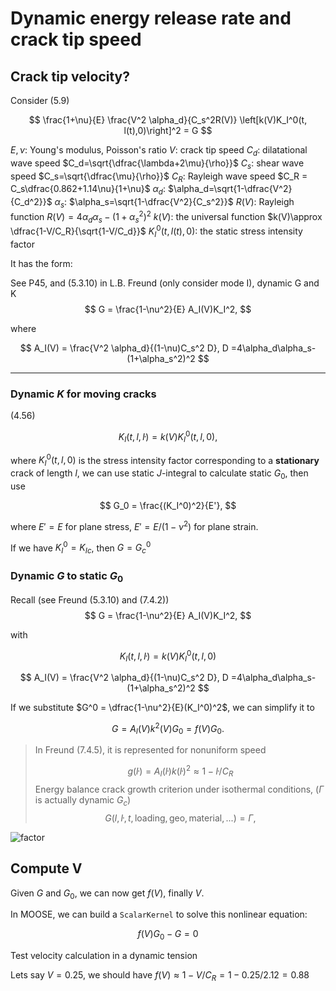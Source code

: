 # Dynamic energy release rate and crack tip speed

## Crack tip velocity?

Consider (5.9)

$$
\frac{1+\nu}{E} \frac{V^2 \alpha_d}{C_s^2R(V)} \left[k(V)K_I^0(t, l(t),0)\right]^2 = G
$$

$E, \nu$: Young's modulus, Poisson's ratio
$V$: crack tip speed
$C_d$: dilatational wave speed $C_d=\sqrt{\dfrac{\lambda+2\mu}{\rho}}$
$C_s$: shear wave speed $C_s=\sqrt{\dfrac{\mu}{\rho}}$
$C_R$: Rayleigh wave speed $C_R = C_s\dfrac{0.862+1.14\nu}{1+\nu}$
$\alpha_d$: $\alpha_d=\sqrt{1-\dfrac{V^2}{C_d^2}}$ 
$\alpha_s$: $\alpha_s=\sqrt{1-\dfrac{V^2}{C_s^2}}$ 
$R(V)$: Rayleigh function $R(V)=4\alpha_d\alpha_s-(1+\alpha_s^2)^2$
$k(V)$: the universal function $k(V)\approx \dfrac{1-V/C_R}{\sqrt{1-V/C_d}}$
$K_I^0(t, l(t), 0)$: the static stress intensity factor

It has the form:

See P45, and (5.3.10) in L.B. Freund (only consider mode I), dynamic G and K
$$
G = \frac{1-\nu^2}{E} A_I(V)K_I^2,
$$

where

$$
A_I(V) = \frac{V^2 \alpha_d}{(1-\nu)C_s^2 D}, D =4\alpha_d\alpha_s-(1+\alpha_s^2)^2
$$

---

### Dynamic $K$ for moving cracks

(4.56)

$$
K_I(t, l, \dot{l})=k(V)K_I^0(t, l, 0),
$$

where $K_I^0(t,l,0)$ is the stress intensity factor corresponding to a **stationary** crack of length $l$, we can use static $J$-integral to calculate static $G_0$, then use

$$
G_0 = \frac{(K_I^0)^2}{E'},
$$

where $E'=E$ for plane stress, $E'=E/(1-\nu^2)$ for plane strain.

If we have $K_I^0=K_{Ic}$, then $G = G_c^0$
<!-- we can eliminate $G$ and $K_I^0$ in (5.9) (use plane stress for example):

$$
(1+\nu) \frac{V^2 \alpha_d}{C_s^2R(V)} k(V)^2 = 1
$$

In this case, $V$ is  -->



### Dynamic $G$ to static $G_0$

<!-- (5.9)

$$
\frac{1+\nu}{E} \frac{V^2 \alpha_d}{C_s^2R(V)} \left[k(V)K_I^0(t, l(t),0)\right]^2 = G
$$

We can use quasistatic $G^0$ as input (from static $J$ integral)

so that $(K_I^0)^2 = G^0 E/(1-\nu^2)$, (5.9) can be simplified to 

$$
\frac{V^2 \alpha_d}{C_s^2R(V)} \frac{k^2(V)}{1-\nu} G_0 = G
$$ -->

Recall (see Freund (5.3.10) and (7.4.2))
$$
G = \frac{1-\nu^2}{E} A_I(V)K_I^2,
$$

with

$$
K_I(t, l, \dot{l})=k(V)K_I^0(t, l, 0)
$$

$$
A_I(V) = \frac{V^2 \alpha_d}{(1-\nu)C_s^2 D}, D =4\alpha_d\alpha_s-(1+\alpha_s^2)^2
$$

<!-- We can set a constant $V$, and use static J integral to compute $G^0$, so that we can calculate $K_I^0$, and use $k(V)$ to get $K_I$, finally the LHS.

And the dynamic J integral which gives the LHS. -->

If we substitute $G^0 = \dfrac{1-\nu^2}{E}(K_I^0)^2$, we can simplify it to

$$
G = A_I(V) k^2(V) G_0 = f(V) G_0.
$$

> In Freund (7.4.5), it is represented for nonuniform speed
> 
> $$
> g(\dot{l}) = A_I(\dot{l})k(\dot{l})^2\approx 1 - \dot{l}/C_R
> $$
> Energy balance crack growth criterion under isothermal conditions, ($\Gamma$ is actually dynamic $G_c$)
> $$
> G(l, \dot{l}, t, \text{loading}, \text{geo}, \text{material}, ...) = \Gamma,
> $$

![factor](../post/factor.png)

## Compute V

Given $G$ and $G_0$, we can now get $f(V)$, finally $V$.

In MOOSE, we can build a `ScalarKernel` to solve this nonlinear equation:

$$
f(V)G_0 - G = 0
$$

Test velocity calculation in a dynamic tension

Lets say $V=0.25$, we should have $f(V)\approx 1-V/C_R = 1 - 0.25/2.12=0.88$



